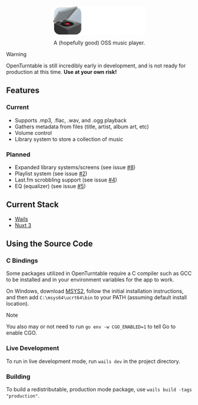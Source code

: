 
<p align="center">
    <img src="./.github/assets/wordmark.png" alt="OpenTurntable" style="width:50%; height:auto; margin-bottom: 10px;">
    <br/>
    A (hopefully good) OSS music player.
</p>

> [!WARNING] 
> OpenTurntable is still incredibly early in development, and is not ready for
> production at this time.
> **Use at your own risk!**

## Features
### Current
- Supports .mp3, .flac, .wav, and .ogg playback
- Gathers metadata from files (title, artist, album art, etc)
- Volume control
- Library system to store a collection of music

### Planned
- Expanded library systems/screens (see issue [#8](https://github.com/TheRandomMelon/OpenTurntable/issues/8))
- Playlist system (see issue [#2](https://github.com/TheRandomMelon/OpenTurntable/issues/2))
- Last.fm scrobbling support (see issue [#4](https://github.com/TheRandomMelon/OpenTurntable/issues/4))
- EQ (equalizer) (see issue [#5](https://github.com/TheRandomMelon/OpenTurntable/issues/5))

## Current Stack
- [Wails](https://wails.io)
- [Nuxt 3](https://nuxt.com)

## Using the Source Code

### C Bindings
Some packages utilized in OpenTurntable require a C compiler such as GCC to be installed and in your environment variables for the app to work.

On Windows, download [MSYS2](https://www.msys2.org), follow the initial installation instructions, and then add `C:\msys64\ucrt64\bin` to your PATH (assuming default install location).

> [!NOTE]
> You also may or not need to run `go env -w CGO_ENABLED=1` to tell Go to enable CGO.

### Live Development
To run in live development mode, run `wails dev` in the project directory.

### Building
To build a redistributable, production mode package, use `wails build -tags "production"`.
